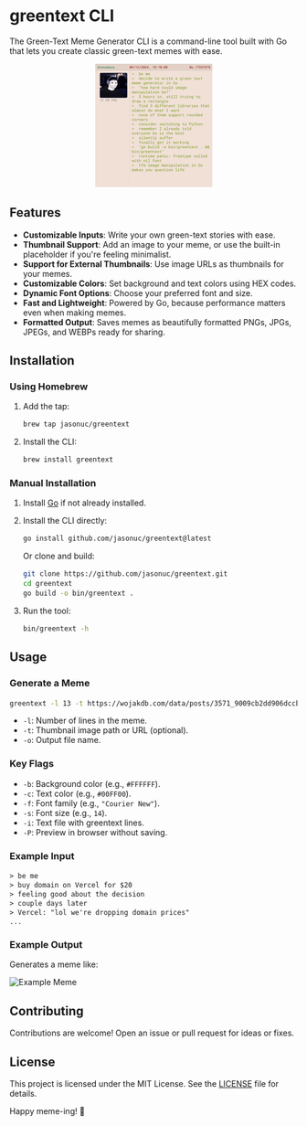 # greentext CLI

The Green-Text Meme Generator CLI is a command-line tool built with Go that lets you create classic green-text memes with ease.

<p align="center">
  <img src="example-sm.png" alt="Example Meme">
</p>

## Features

- **Customizable Inputs**: Write your own green-text stories with ease.
- **Thumbnail Support**: Add an image to your meme, or use the built-in placeholder if you're feeling minimalist.
- **Support for External Thumbnails**: Use image URLs as thumbnails for your memes.
- **Customizable Colors**: Set background and text colors using HEX codes.
- **Dynamic Font Options**: Choose your preferred font and size.
- **Fast and Lightweight**: Powered by Go, because performance matters even when making memes.
- **Formatted Output**: Saves memes as beautifully formatted PNGs, JPGs, JPEGs, and WEBPs ready for sharing.

## Installation

### Using Homebrew

1. Add the tap:

   ```bash
   brew tap jasonuc/greentext
   ```

2. Install the CLI:

   ```bash
   brew install greentext
   ```

### Manual Installation

1. Install [Go](https://golang.org/dl/) if not already installed.
2. Install the CLI directly:

   ```bash
   go install github.com/jasonuc/greentext@latest
   ```

   Or clone and build:

   ```bash
   git clone https://github.com/jasonuc/greentext.git
   cd greentext
   go build -o bin/greentext .
   ```

3. Run the tool:

   ```bash
   bin/greentext -h
   ```

## Usage

### Generate a Meme

```bash
greentext -l 13 -t https://wojakdb.com/data/posts/3571_9009cb2dd906dccb.png -o meme.png
```

- `-l`: Number of lines in the meme.
- `-t`: Thumbnail image path or URL (optional).
- `-o`: Output file name.

### Key Flags

- `-b`: Background color (e.g., `#FFFFFF`).
- `-c`: Text color (e.g., `#00FF00`).
- `-f`: Font family (e.g., `"Courier New"`).
- `-s`: Font size (e.g., `14`).
- `-i`: Text file with greentext lines.
- `-P`: Preview in browser without saving.

### Example Input

```text
> be me
> buy domain on Vercel for $20
> feeling good about the decision
> couple days later
> Vercel: "lol we're dropping domain prices"
...
```

### Example Output

Generates a meme like:

![Example Meme](example-greentext.png)

## Contributing

Contributions are welcome! Open an issue or pull request for ideas or fixes.

## License

This project is licensed under the MIT License. See the [LICENSE](LICENSE) file for details.

Happy meme-ing! 🚀
